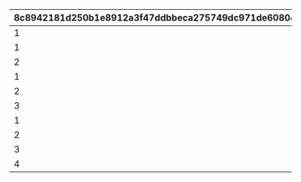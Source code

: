 |8c8942181d250b1e8912a3f47ddbbeca275749dc971de608044234d71747351a|223a642c882958e8d2429aeea36d7acae1b696da024bfd2deac707585f70fb26|3f3125cc6af7b8fa7337d4443159403524897b3140c02a454a1eefaea7eaaedc|35e36cae4d974590a79c33cc96cbbfa64b5715e85bf57c37cb3a56744a9e88d4|
| --- | --- | --- | --- |
|1|0|1|-15|
|1|0|2|-115|
|2|0|2|85|
|1|0|3|-190|
|2|0|3|-15|
|3|0|3|160|
|1|0|4|-225|
|2|0|4|-75|
|3|0|4|75|
|4|0|4|225|